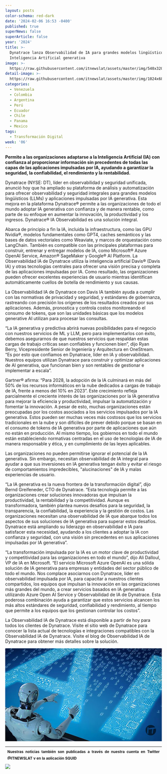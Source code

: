 ```yaml
---
layout: posts
color-schema: red-dark
date: '2024-02-06 16:53 -0400'
published: true
superNews: false
superArticle: false
year: '2024'
title: >-
  Dynatrace lanza Observabilidad de IA para grandes modelos lingüístico e
  Inteligencia Artificial generativa
image: >-
  https://raw.githubusercontent.com/itnewslat/assets/master/img/540x320/Inteligencia-Artifical-Marketing-p.jpg
detail-image: >-
  https://raw.githubusercontent.com/itnewslat/assets/master/img/1024x680/Inteligencia-Artifical-Marketing-g.jpg
categories:
  - Venezuela
  - Colombia
  - Argentina
  - Perú
  - Ecuador
  - Chile
  - Panama
  - Mexico
tags:
  - Transformación Digital
week: '06'
---
```

**Permite a las organizaciones adaptarse a la Inteligencia Artificial (IA) con confianza al proporcionar información sin precedentes de todas las capas de las aplicaciones impulsadas por IA, ayudando a garantizar la seguridad, la confiabilidad, el rendimiento y la rentabilidad.**

Dynatrace (NYSE: DT), líder en observabilidad y seguridad unificada, anunció hoy que ha ampliado su plataforma de análisis y automatización para ofrecer observabilidad y seguridad integrales para grandes modelos lingüísticos (LLMs) y aplicaciones impulsadas por IA generativa. Esta mejora en la plataforma Dynatrace® permite a las organizaciones de todo el mundo adoptar IA generativa con confianza y de manera rentable, como parte de su enfoque en aumentar la innovación, la productividad y los ingresos. Dynatrace® IA Observabilidad es una solución integral. 

Abarca de principio a fin la IA, incluida la infraestructura, como las GPU Nvidia®, modelos fundamentales como GPT4, caches semánticos y las bases de datos vectoriales como Weaviate, y marcos de orquestación como LangChain. También es compatible con las principales plataformas para construir, entrenar y entregar modelos de IA, como Microsoft® Azure OpenAI Service, Amazon® SageMaker y Google® AI Platform. La Observabilidad IA de Dynatrace utiliza la inteligencia artificial Davis® (Davis IA) y otras tecnologías centrales para ofrecer una visión precisa y completa de las aplicaciones impulsadas por IA. Como resultado, las organizaciones pueden ofrecer excelentes experiencias de usuario mientras identifican automáticamente cuellos de botella de rendimiento y sus causas. 

La Observabilidad IA de Dynatrace con Davis IA también ayuda a cumplir con las normativas de privacidad y seguridad, y estándares de gobernanza, rastreando con precisión los orígenes de los resultados creados por sus aplicaciones. Además, pronostica y controla costos monitoreando el consumo de tokens, que son las unidades básicas que los modelos generative AI utilizan para procesar las consultas.

“La IA generativa y predictiva abrirá nuevas posibilidades para el negocio con nuestros servicios de ML y LLM, pero para implementarlos con éxito, debemos asegurarnos de que nuestros servicios que respaldan estas cargas de trabajo críticas sean confiables y funcionen bien”, dijo Ryan Berry, Vicepresidente Senior de Ingeniería y Arquitectura en OneStream. “Es por esto que confiamos en Dynatrace, líder en IA y observabilidad. Nuestros equipos utilizan Dynatrace para construir y optimizar aplicaciones de AI generativa, que funcionan bien y son rentables de gestionar e implementar a escala”.

Gartner® afirma: “Para 2028, la adopción de la IA culminará en más del 50% de los recursos informáticos en la nube dedicados a cargas de trabajo de IA, frente a menos del 10% en 2023”. Este crecimiento refleja parcialmente el creciente interés de las organizaciones por la IA generativa para mejorar la eficiencia y productividad, impulsar la automatización y fomentar la innovación. A pesar de esto, muchas organizaciones están preocupadas por los costos asociados a los servicios impulsados por la IA generativa. Estos pueden ser muchas veces más costosos que los servicios tradicionales en la nube y son difíciles de prever debido porque se basan en el consumo de tokens de IA generativa por parte de aplicaciones que aún no están en producción. Al mismo tiempo, los gobiernos en todo el mundo están estableciendo normativas centradas en el uso de tecnologías de IA de manera responsable y ética, y en cumplimiento de las leyes aplicables.

Las organizaciones no pueden permitirse ignorar el potencial de la IA generativa. Sin embargo, necesitan observabilidad de IA integral para ayudar a que sus inversiones en IA generativa tengan éxito y evitar el riesgo de comportamientos impredecibles, "alucinaciones" de IA y malas experiencias de usuario.

“La IA generativa es la nueva frontera de la transformación digital”, dijo Bernd Greifeneder, CTO de Dynatrace. “Esta tecnología permite a las organizaciones crear soluciones innovadoras que impulsan la productividad, la rentabilidad y la competitividad. Aunque es transformadora, también plantea nuevos desafíos para la seguridad, la transparencia, la confiabilidad, la experiencia y la gestión de costos. Las organizaciones necesitan una observabilidad de IA que abarque todos los aspectos de sus soluciones de IA generativa para superar estos desafíos. Dynatrace está ampliando su liderazgo en observabilidad e IA para satisfacer esta necesidad, ayudando a los clientes a adoptar la IA con confianza y seguridad, con una visión sin precedentes en sus aplicaciones impulsadas por IA generativa”.

“La transformación impulsada por la IA es un motor clave de productividad y competitividad para las organizaciones en todo el mundo”, dijo Ali Dalloul, VP de IA en Microsoft. “El servicio Microsoft Azure OpenAI es una sólida solución de IA generativa para empresas y entidades del sector público de todo el mundo. Nos complace asociarnos con Dynatrace, líder en observabilidad impulsada por IA, para capacitar a nuestros clientes compartidos, los equipos que impulsan la innovación en las organizaciones más grandes del mundo, a crear servicios basados en IA generativa utilizando Azure Open AI Service y Observabilidad de IA de Dynatrace. Esta poderosa combinación ayuda a garantizar que estos servicios alcancen los más altos estándares de seguridad, confiabilidad y rendimiento, al tiempo que permite a los equipos que los gestionan controlar los costos”.

La Observabilidad IA de Dynatrace está disponible a partir de hoy para todos los clientes de Dynatrace. Visite el sitio web de Dynatrace para conocer la lista actual de tecnologías e integraciones compatibles con la Observabilidad IA de Dynatrace. Visite el blog de Observabilidad IA de Dynatrace para obtener más detalles sobre la solución.

![](https://raw.githubusercontent.com/itnewslat/assets/master/img/540x320/Inteligencia-Artifical-Marketing-p.jpg)

<table style="height: 42px;" width="569">
<tbody>
<tr>
<td style="text-align: justify;"><sub><strong>Nuestras noticias también son publicadas a través de nuestra cuenta en Twitter <a href="https://twitter.com/itnewslat?lang=es">@ITNEWSLAT</a> y en la aplicación <a href="https://squidapp.co/en/">SQUID</a></strong></sub></td>
</tr>
</tbody>
</table>

<img src="https://tracker.metricool.com/c3po.jpg?hash=56f88a41e39ab42c063cc51676587a04"/>